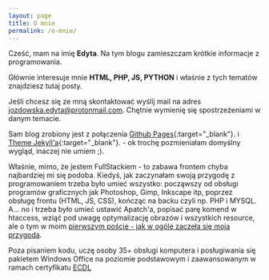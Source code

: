 ```yaml
---
layout: page
title: O mnie
permalink: /o-mnie/
---
```


Cześć, mam na imię **Edyta**. Na tym blogu zamieszczam krótkie informacje z programowania.

Głównie interesuje mnie **HTML, PHP, JS, PYTHON** i właśnie z tych tematów znajdziesz tutaj posty.

Jeśli chcesz się ze mną skontaktować wyślij mail na adres [jozdowska.edyta@protonmail.com](mailto:jozdowska.edyta@protonmail.com). Chętnie wymienię się spostrzeżeniami w danym temacie.

Sam blog zrobiony jest z połączenia [Github Pages](https://pages.github.com/){:target="_blank"}. i [Theme Jekyll'a](https://github.com/amitmerchant1990/reverie){:target="_blank"}. - ok trochę pozmieniałam domyślny wygląd, inaczej nie umiem ;). 

Właśnie, mimo, że jestem FullStackiem - to zabawa frontem chyba najbardziej mi się podoba. Kiedyś, jak zaczynałam swoją przygodę z programowaniem trzeba było umieć wszystko: począwszy od obsługi programów graficznych jak Photoshop, Gimp, Inkscape itp, poprzez obsługę frontu (HTML, JS, CSS), kończąc na backu czyli np. PHP i MYSQL. A... no i trzeba było umieć ustawić Apatch'a, popisać parę komend w htaccess, wziąć pod uwagę optymalizację obrazów i wszystkich resource, ale o tym w moim [pierwszym poście - jak w ogóle zaczeła się moja przygoda](../2019-10-11-poczatek-przygody).

Poza pisaniem kodu, uczę osoby 35+ obsługi komputera i posługiwania się pakietem Windows Office na poziomie podstawowym i zaawansowanym w ramach certyfikatu [ECDL](https://ecdl.pl/)


